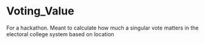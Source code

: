 # Voting_Value
For a hackathon. Meant to calculate how much a singular vote matters in the electoral college system based on location
